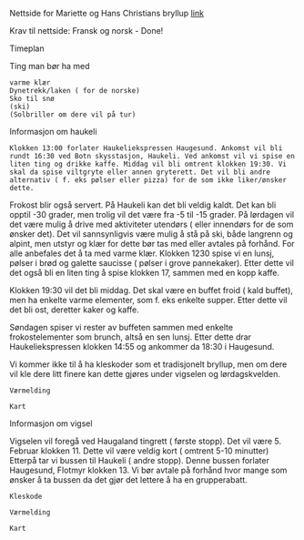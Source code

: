 Nettside for Mariette og Hans Christians bryllup    [link](http://plunun.github.io)

Krav til nettside:
	Fransk og norsk
	- Done!



Timeplan

Ting man bør ha med

	varme klær
	Dynetrekk/laken ( for de norske)
	Sko til snø
	(ski)
	(Solbriller om dere vil på tur)



Informasjon om haukeli

	Klokken 13:00 forlater Haukeliekspressen Haugesund. Ankomst vil bli rundt 16:30 ved Botn skysstasjon, Haukeli. Ved ankomst vil vi spise en liten ting og drikke kaffe. Middag vil bli omtrent klokken 19:30. Vi skal da spise viltgryte eller annen gryterett. Det vil bli andre alternativ ( f. eks pølser eller pizza) for de som ikke liker/ønsker dette. 

Frokost blir også servert. På Haukeli kan det bli veldig kaldt. Det kan bli opptil -30 grader, men trolig vil det være fra -5 til -15 grader. På lørdagen vil det være mulig å drive med aktiviteter utendørs ( eller innendørs for de som ønsker det). Det vil sannsynligvis være mulig å stå på ski, både langrenn og alpint, men utstyr og klær for dette bør tas med eller avtales på forhånd. For alle anbefales det å ta med varme klær. Klokken 1230 spise vi en lunsj, pølser i brød og galette saucisse ( pølser i grove pannekaker). Etter dette vil det også bli en liten ting å spise klokken 17, sammen med en kopp kaffe. 

Klokken 19:30 vil det bli middag. Det skal være en buffet froid ( kald buffet), men ha enkelte varme elementer, som f. eks enkelte supper. Etter dette vil det bli ost, deretter kaker og kaffe.

Søndagen spiser vi rester av buffeten sammen med enkelte frokostelementer som brunch, altså en sen lunsj. Etter dette drar Haukeliekspressen klokken 14:55 og ankommer da 18:30 i Haugesund.

Vi kommer ikke til å ha kleskoder som et tradisjonelt bryllup, men om dere vil kle dere litt finere kan dette gjøres under vigselen og lørdagskvelden.

	Værmelding

	Kart

Informasjon om vigsel

Vigselen vil foregå ved Haugaland tingrett ( første stopp). Det vil være 5. Februar klokken 11. Dette vil være veldig kort ( omtrent 5-10 minutter) Etterpå tar vi bussen til Haukeli ( andre stopp). Denne bussen forlater Haugesund, Flotmyr klokken 13. Vi bør avtale på forhånd hvor mange som ønsker å ta bussen da det gjør det lettere å ha en grupperabatt.

	Kleskode

	Værmelding

	Kart
